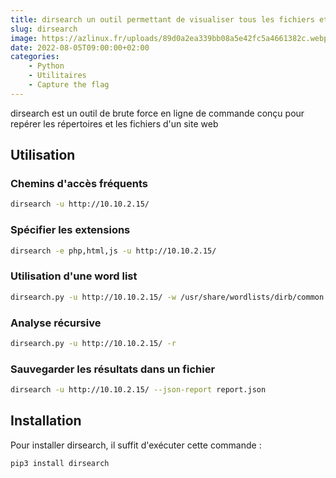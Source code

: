 ```yaml
---
title: dirsearch un outil permettant de visualiser tous les fichiers et répertoires d'un site web
slug: dirsearch
image: https://azlinux.fr/uploads/89d0a2ea339bb08a5e42fc5a4661382c.webp
date: 2022-08-05T09:00:00+02:00
categories:
    - Python
    - Utilitaires
    - Capture the flag
---
```


dirsearch est un outil de brute force en ligne de commande conçu pour repérer les répertoires et les fichiers d'un site web

## Utilisation

### Chemins d'accès fréquents

```bash
dirsearch -u http://10.10.2.15/
```

### Spécifier les extensions

```bash
dirsearch -e php,html,js -u http://10.10.2.15/
```

### Utilisation d'une word list

```bash
dirsearch.py -u http://10.10.2.15/ -w /usr/share/wordlists/dirb/common.txt
```

### Analyse récursive

```bash
dirsearch.py -u http://10.10.2.15/ -r
```

### Sauvegarder les résultats dans un fichier

```bash
dirsearch -u http://10.10.2.15/ --json-report report.json
```

## Installation

Pour installer dirsearch, il suffit d'exécuter cette commande :

```bash
pip3 install dirsearch
```
